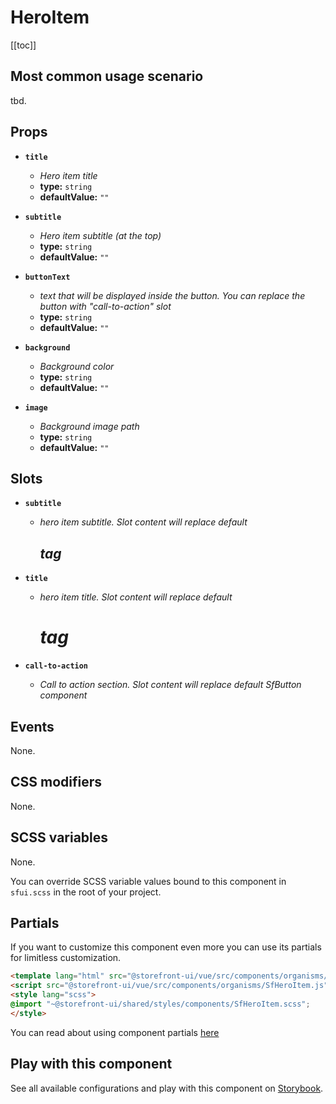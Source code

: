 # HeroItem

<!-- No Component description -->


[[toc]]


## Most common usage scenario

tbd.


## Props

- **`title`**
  - _Hero item title_
  - **type:** `string`
  - **defaultValue:** `""`

- **`subtitle`**
  - _Hero item subtitle (at the top)_
  - **type:** `string`
  - **defaultValue:** `""`

- **`buttonText`**
  - _text that will be displayed inside the button. You can replace the button  with "call-to-action" slot_
  - **type:** `string`
  - **defaultValue:** `""`

- **`background`**
  - _Background color_
  - **type:** `string`
  - **defaultValue:** `""`

- **`image`**
  - _Background image path_
  - **type:** `string`
  - **defaultValue:** `""`


## Slots

- **`subtitle`**
  - _hero item subtitle. Slot content will replace default <h2> tag_

- **`title`**
  - _hero item title. Slot content will replace default <h1> tag_

- **`call-to-action`**
  - _Call to action section. Slot content will replace default SfButton component_


## Events

None.


## CSS modifiers

None.


## SCSS variables

None.

You can override SCSS variable values bound to this component in `sfui.scss` in the root of your project.


## Partials

If you want to customize this component even more you can use its partials for limitless customization.

```html
<template lang="html" src="@storefront-ui/vue/src/components/organisms/SfHeroItem.html"></template>
<script src="@storefront-ui/vue/src/components/organisms/SfHeroItem.js"></script>
<style lang="scss">
@import "~@storefront-ui/shared/styles/components/SfHeroItem.scss";
</style>
```

You can read about using component partials [here](docs.storefrontui.io/customization)


## Play with this component

See all available configurations and play with this component on <a href="https://storybook.storefrontui.io/?path=/story/">Storybook</a>.
